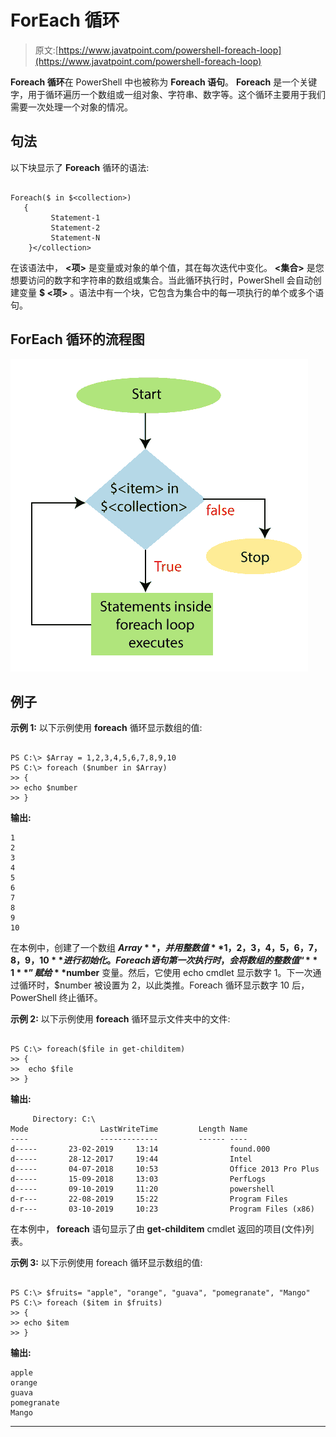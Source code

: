 # ForEach 循环

> 原文:[https://www.javatpoint.com/powershell-foreach-loop](https://www.javatpoint.com/powershell-foreach-loop)

**Foreach 循环**在 PowerShell 中也被称为 **Foreach 语句**。 **Foreach** 是一个关键字，用于循环遍历一个数组或一组对象、字符串、数字等。这个循环主要用于我们需要一次处理一个对象的情况。

## 句法

以下块显示了 **Foreach** 循环的语法:

```

Foreach($ in $<collection>)
   {
         Statement-1
         Statement-2
         Statement-N
    }</collection> 
```

在该语法中， **<项>** 是变量或对象的单个值，其在每次迭代中变化。 **<集合>** 是您想要访问的数字和字符串的数组或集合。当此循环执行时，PowerShell 会自动创建变量 **$ <项>** 。语法中有一个块，它包含为集合中的每一项执行的单个或多个语句。

## ForEach 循环的流程图

![PowerShell ForEach loop](img/9b839cdb94de62e8194c9a5745fb3355.png)

## 例子

**示例 1:** 以下示例使用 **foreach** 循环显示数组的值:

```

PS C:\> $Array = 1,2,3,4,5,6,7,8,9,10
PS C:\> foreach ($number in $Array)
>> {
>> echo $number
>> }

```

**输出:**

```
1
2
3
4
5
6
7
8
9
10

```

在本例中，创建了一个数组 **$Array** ，并用整数值 **1，2，3，4，5，6，7，8，9，10** 进行初始化。Foreach 语句第一次执行时，会将数组的整数值“ **1** ”赋给 **$number** 变量。然后，它使用 echo cmdlet 显示数字 1。下一次通过循环时，$number 被设置为 2，以此类推。Foreach 循环显示数字 10 后，PowerShell 终止循环。

**示例 2:** 以下示例使用 **foreach** 循环显示文件夹中的文件:

```

PS C:\> foreach($file in get-childitem)
>> {
>>  echo $file
>> }

```

**输出:**

```
     Directory: C:\
Mode                LastWriteTime         Length Name
----                -------------         ------ ----
d-----       23-02-2019     13:14                found.000
d-----       28-12-2017     19:44                Intel
d-----       04-07-2018     10:53                Office 2013 Pro Plus
d-----       15-09-2018     13:03                PerfLogs
d-----       09-10-2019     11:20                powershell
d-r---       22-08-2019     15:22                Program Files
d-r---       03-10-2019     10:23                Program Files (x86)

```

在本例中， **foreach** 语句显示了由 **get-childitem** cmdlet 返回的项目(文件)列表。

**示例 3:** 以下示例使用 foreach 循环显示数组的值:

```

PS C:\> $fruits= "apple", "orange", "guava", "pomegranate", "Mango"
PS C:\> foreach ($item in $fruits)
>> {
>> echo $item
>> }

```

**输出:**

```
apple
orange 
guava
pomegranate
Mango

```

* * *